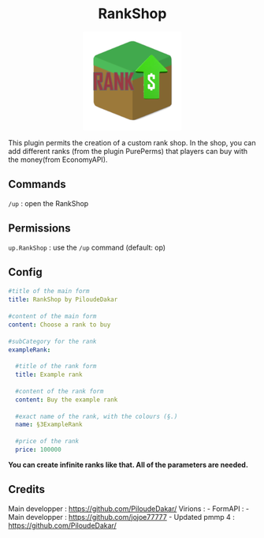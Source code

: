 <h1 align="center"> RankShop</h1>

<p align="center"><img src="https://github.com/PiloudeDakar/RankShop/blob/87aaf913b6a5e3bfe589f649df3945164f72f6d8/icon.png" width="200"></p>

This plugin permits the creation of a custom rank shop. In the shop, you can add different ranks (from the plugin PurePerms) that players can buy with the money(from EconomyAPI).


<h2>Commands</h2>

`/up` : open the RankShop


<h2>Permissions</h2

`up.RankShop` : use the `/up` command (default: op)


<h2>Config</h2>

```yml
#title of the main form
title: RankShop by PiloudeDakar

#content of the main form
content: Choose a rank to buy

#subCategory for the rank
exampleRank:
  
  #title of the rank form
  title: Example rank
  
  #content of the rank form
  content: Buy the example rank
  
  #exact name of the rank, with the colours (§.)
  name: §3ExampleRank
  
  #price of the rank
  price: 100000
  ```
  **You can create infinite ranks like that. All of the parameters are needed.**


<h2>Credits</h2>

  Main developper : https://github.com/PiloudeDakar/
  Virions :
    - FormAPI :
        - Main developper : https://github.com/jojoe77777
        - Updated pmmp 4 : https://github.com/PiloudeDakar/
